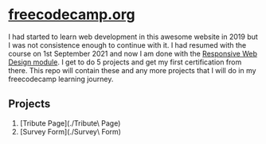 # [freecodecamp.org](freecodecamp.org)
I had started to learn web development in this awesome website in 2019 but I was not consistence enough to continue with it. I had resumed with the course on 1st September 2021 and now I am done with the [Responsive Web Design module](https://www.freecodecamp.org/learn/responsive-web-design/). I get to do 5 projects and get my first certification from there. This repo will contain these and any more projects that I will do in my freecodecamp learning journey.

## Projects
1. [Tribute Page](./Tribute\ Page)
2. [Survey Form](./Survey\ Form)